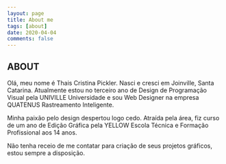 ```yaml
---
layout: page
title: About me
tags: [about]
date: 2020-04-04
comments: false
---
```

    
## ABOUT
Olá, meu nome é Thais Cristina Pickler. Nasci e cresci em Joinville, Santa Catarina. Atualmente estou no terceiro ano de Design de Programação Visual pela UNIVILLE Universidade e sou Web Designer na empresa QUATENUS Rastreamento Inteligente.

Minha paixão pelo design despertou logo cedo. Atraída pela área, fiz curso de um ano de Edição Gráfica pela YELLOW Escola Técnica e Formação Profissional aos 14 anos.

Não tenha receio de me contatar para criação de seus projetos gráficos, estou sempre a disposição.


